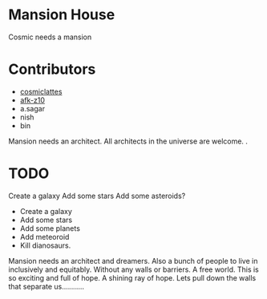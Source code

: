# Mansion House

Cosmic needs a mansion

# Contributors
- [cosmiclattes](https://github.com/cosmiclattes)
- [afk-z10](https://github.com/afk-z10)
- a.sagar
- nish
- bin

Mansion needs an architect. All architects in the universe are welcome.  .

# TODO
Create a galaxy
Add some stars
Add some asteroids?
- Create a galaxy
- Add some stars
- Add some planets
- Add meteoroid
- Kill dianosaurs.


Mansion needs an architect and dreamers. Also a bunch of people to live in inclusively and equitably. Without any walls or barriers. A free world. This is so exciting and full of hope. A shining ray of hope. Lets pull down the walls that separate us...........
